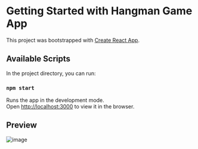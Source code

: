 # Getting Started with Hangman Game App

This project was bootstrapped with [Create React App](https://github.com/facebook/create-react-app).

## Available Scripts

In the project directory, you can run:

### `npm start`

Runs the app in the development mode.\
Open [http://localhost:3000](http://localhost:3000) to view it in the browser.

## Preview

![image](https://user-images.githubusercontent.com/66753915/204062232-33c6d085-4126-4e26-bc12-18841ec50178.png)
